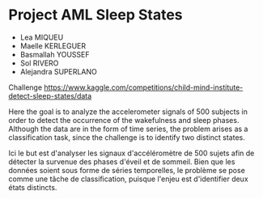 # Project AML Sleep States
- Lea MIQUEU
- Maelle KERLEGUER
- Basmallah YOUSSEF
- Sol RIVERO
- Alejandra SUPERLANO

Challenge https://www.kaggle.com/competitions/child-mind-institute-detect-sleep-states/data

Here the goal is to analyze the accelerometer signals of 500 subjects in order to detect the occurrence of the wakefulness and sleep phases. Although the data are in the form of time series, the problem arises as a classification task, since the challenge is to identify two distinct states.

Ici le but est d'analyser les signaux d'accéléromètre de 500 sujets afin de détecter la survenue des phases d'éveil et de sommeil. Bien que les données soient sous forme de séries temporelles, le problème se pose comme une tâche de classification, puisque l'enjeu est d'identifier deux états distincts.

